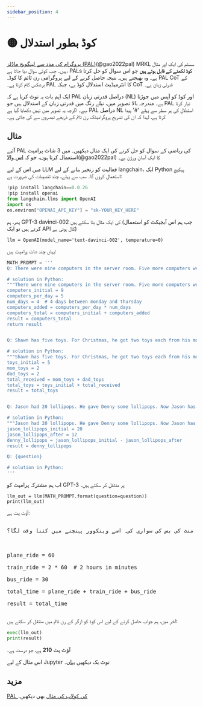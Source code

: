 ```yaml
---
sidebar_position: 4
---
```


# 🟡 کوڈ بطور استدلال

[پروگرام کی مدد سے لینگویج ماڈلز (PAL)](https://reasonwithpal.com)(@gao2022pal) MRKL سسٹم کی ایک اور مثال ہیں۔
جب کوئی سوال دیا جاتا ہے، PALs **کوڈ لکھنے کے قابل ہوتے ہیں** جو اس سوال کو حل کرتا ہے۔ وہ بھیجتے ہیں۔
نتیجہ حاصل کرنے کے لیے پروگرامی رن ٹائم کا کوڈ۔ PAL CoT کے برعکس کام کرتا ہے۔ PAL کا انٹرمیڈیٹ
استدلال کوڈ ہے، جبکہ CoT قدرتی زبان ہے۔


ایک اہم بات یہ نوٹ کرنا ہے کہ PAL دراصل قدرتی زبان (NL) اور کوڈ کو آپس میں جوڑتا ہے۔
مندرجہ بالا تصویر میں، نیلے رنگ میں قدرتی زبان کے استدلال ہیں جو PAL تیار کرتا ہے۔ اگرچہ یہ
تصویر میں نہیں دکھایا گیا ہے، PAL دراصل NL استدلال کی ہر سطر سے پہلے '\#' پیدا کرتا ہے، لہذا
کہ ان کی تشریح پروگرامیٹک رن ٹائم کے ذریعے تبصروں سے کی جاتی ہے۔

## مثال

آئیے PAL کی ریاضی کے سوال کو حل کرنے کی ایک مثال دیکھیں۔ میں 3 شاٹ پرامپٹ استعمال کرتا ہوں،
جو کہ [اس والا](https://github.com/reasoning-machines/pal/blob/main/pal/prompt/math_prompts.py)(@gao2022pal) کا ایک آسان ورژن ہے۔

میں اس کے لیے LLM فعالیت کو زنجیر بنانے کے لیے langchain، ایک Python پیکیج استعمال کروں گا۔ سب سے پہلے، چند تنصیبات کی ضرورت ہے:

```python
!pip install langchain==0.0.26
!pip install openai
from langchain.llms import OpenAI
import os
os.environ["OPENAI_API_KEY"] = "sk-YOUR_KEY_HERE"
```

پھر، ہم GPT-3 davinci-002 کی ایک مثال بنا سکتے ہیں (جب ہم اس آبجیکٹ کو استعمال کرتے ہیں تو ایک API کال ہوتی ہے)
```
llm = OpenAI(model_name='text-davinci-002', temperature=0)
```

یہاں چند شاٹ پرامپٹ ہیں:

```python
MATH_PROMPT = '''
Q: There were nine computers in the server room. Five more computers were installed each day, from monday to thursday. How many computers are now in the server room?

# solution in Python:
"""There were nine computers in the server room. Five more computers were installed each day, from monday to thursday. How many computers are now in the server room?"""
computers_initial = 9
computers_per_day = 5
num_days = 4  # 4 days between monday and thursday
computers_added = computers_per_day * num_days
computers_total = computers_initial + computers_added
result = computers_total
return result


Q: Shawn has five toys. For Christmas, he got two toys each from his mom and dad. How many toys does he have now?

# solution in Python:
"""Shawn has five toys. For Christmas, he got two toys each from his mom and dad. How many toys does he have now?"""
toys_initial = 5
mom_toys = 2
dad_toys = 2
total_received = mom_toys + dad_toys
total_toys = toys_initial + total_received
result = total_toys


Q: Jason had 20 lollipops. He gave Denny some lollipops. Now Jason has 12 lollipops. How many lollipops did Jason give to Denny?

# solution in Python:
"""Jason had 20 lollipops. He gave Denny some lollipops. Now Jason has 12 lollipops. How many lollipops did Jason give to Denny?"""
jason_lollipops_initial = 20
jason_lollipops_after = 12
denny_lollipops = jason_lollipops_initial - jason_lollipops_after
result = denny_lollipops

Q: {question}

# solution in Python:
'''
```

اب ہم مشترکہ پرامپٹ کو GPT-3 پر منتقل کر سکتے ہیں۔

```
llm_out = llm(MATH_PROMPT.format(question=question))
print(llm_out)
```

آؤٹ پٹ ہے:

<pre>
<span className="bluegreen-highlight">
ایما نے سیٹل کے لیے 60 منٹ کی ہوائی جہاز کی سواری کی۔ اس کے بعد اس نے پورٹ لینڈ کے لیے 2 گھنٹے کی ٹرین کی سواری کی، اور پھر وینکوور کے لیے 30 منٹ کی بس کی سواری کی۔ اسے وینکوور پہنچنے میں کتنا وقت لگا؟<br/><br/>

plane_ride = 60<br/>
train_ride = 2 * 60  # 2 hours in minutes<br/>
bus_ride = 30<br/>
total_time = plane_ride + train_ride + bus_ride<br/>
result = total_time
</span>
</pre>

آخر میں، ہم جواب حاصل کرنے کے لیے اس کوڈ کو ازگر کے رن ٹائم میں منتقل کر سکتے ہیں:

```python
exec(llm_out)
print(result)
```

آؤٹ پٹ **210** ہے، جو درست ہے۔

اس مثال کے لیے Jupyter نوٹ بک دیکھیں [یہاں](https://github.com/trigaten/Learn_Prompting/tree/main/docs/code_examples/PAL.ipynb)۔

## مزید

[PAL کی کولاب کی مثال](https://colab.research.google.com/drive/1u4_RsdI0E79PCMDdcPiJUzYhdnjoXeXc?usp=sharing#scrollTo=Ba0ycacK4i1V) بھی دیکھیں۔